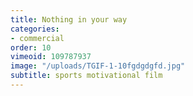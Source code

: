 ```yaml
---
title: Nothing in your way
categories:
- commercial
order: 10
vimeoid: 109787937
image: "/uploads/TGIF-1-10fgdgdgfd.jpg"
subtitle: sports motivational film
---
```


